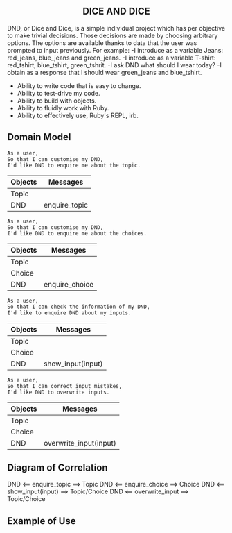 <h2 align="center">DICE AND DICE</h2>
DND, or Dice and Dice, is a simple individual project which has per objective to make trivial decisions. Those decisions are made by choosing arbitrary options. The options are available thanks to data that the user was prompted to input previously.
For example:
-I introduce as a variable Jeans: red_jeans, blue_jeans and green_jeans.
-I introduce as a variable T-shirt: red_tshirt, blue_tshirt, green_tshrit.
-I ask DND what should I wear today?
-I obtain as a response that I should wear green_jeans and blue_tshirt.

* Ability to write code that is easy to change.
* Ability to test-drive my code.
* Ability to build with objects.
* Ability to fluidly work with Ruby.
* Ability to effectively use, Ruby's REPL, irb.

## Domain Model
```
As a user,
So that I can customise my DND,
I'd like DND to enquire me about the topic.
```
|Objects|Messages|
|--|--|
|Topic||
|DND|enquire_topic|
```
As a user,
So that I can customise my DND,
I'd like DND to enquire me about the choices.
```
|Objects|Messages|
|--|--|
|Topic||
|Choice||
|DND|enquire_choice|
```
As a user,
So that I can check the information of my DND,
I'd like to enquire DND about my inputs.
```
|Objects|Messages|
|--|--|
|Topic||
|Choice||
|DND|show_input(input)|
```
As a user,
So that I can correct input mistakes,
I'd like DND to overwrite inputs.
```
|Objects|Messages|
|--|--|
|Topic||
|Choice||
|DND|overwrite_input(input)|

## Diagram of Correlation

DND <== enquire_topic ==> Topic
DND <== enquire_choice ==> Choice
DND <== show_input(input) ==> Topic/Choice
DND <== overwrite_input ==> Topic/Choice

## Example of Use
